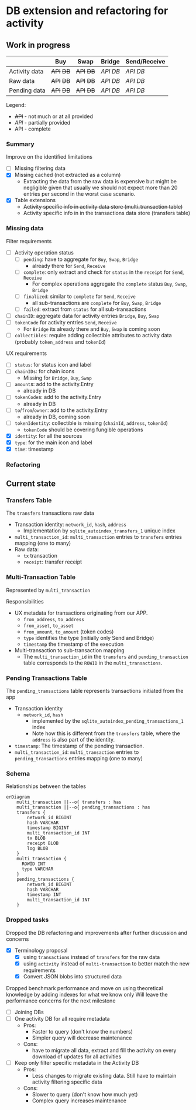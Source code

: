 # DB extension and refactoring for activity

## Work in progress

|               | Buy            | Swap           | Bridge        | Send/Receive  |
| ------------- | -------------- | -------------- | ------------- | ------------- |
| Activity data | ~~API~~ ~~DB~~ | ~~API~~ ~~DB~~ |  _API_  _DB_  |  _API_  _DB_  |
| Raw data      | ~~API~~ ~~DB~~ | ~~API~~ ~~DB~~ |  _API_  _DB_  |  _API_  _DB_  |
| Pending data  | ~~API~~ ~~DB~~ | ~~API~~ ~~DB~~ |  _API_  _DB_  |  _API_  _DB_  |

Legend:

- ~~API~~ - not much or at all provided
- _API_ - partially provided
- API - complete

### Summary

Improve on the identified limitations

- [ ] Missing filtering data
- [x] Missing cached (not extracted as a column)
  - Extracting the data from the raw data is expensive but might be negligible given that usually we should not expect more than 20 entries per second in the worst case scenario.
- [x] Table extensions
  - ~~Activity specific info in activity data store (multi_transaction table)~~
  - Activity specific info in in the transactions data store (transfers table)

### Missing data

Filter requirements

- [ ] Activity operation status
  - [ ] `pending`: have to aggregate for `Buy`, `Swap`, `Bridge`
    - already there for `Send`, `Receive`
  - [ ] `complete`: only extract and check for `status` in the `receipt` for `Send`, `Receive`
    - For complex operations aggregate the `complete` status `Buy`, `Swap`, `Bridge`
  - [ ] `finalized`: similar to `complete`  for `Send`, `Receive`
    - all sub-transactions are `complete` for `Buy`, `Swap`, `Bridge`
  - [ ] `failed`: extract from `status` for all sub-transactions
- [ ] `chainID`: aggregate data for activity entries `Bridge`, `Buy`, `Swap`
- [ ] `tokenCode` for activity entries `Send`, `Receive`
  - For `Bridge` its already there and `Buy`, `Swap` is coming soon
- [ ] `collectibles`: require adding collectible attributes to activity data (probably `token_address` and `tokenId`)

UX requirements

- [ ] `status`: for status icon and label
- [ ] `chainIDs`: for chain icons
  - Missing for `Bridge`, `Buy`, `Swap`
- [ ] `amount`s: add to the activity.Entry
  - already in DB
- [ ] `tokenCode`s: add to the activity.Entry
  - already in DB
- [ ] `to`/`from`/`owner`: add to the activity.Entry
  - already in DB, coming soon
- [ ] `tokenIdentity`: collectible is missing (`chainId`, `address`, `tokenId`)
  - `tokenCode` should be covering fungible operations
- [x] `identity`: for all the sources
- [x] `type`: for the main icon and label
- [x] `time`: timestamp

### Refactoring

## Current state

### Transfers Table

The `transfers` transactions raw data

- Transaction identity: `network_id`, `hash`, `address`
  - Implementation by `sqlite_autoindex_transfers_1` unique index
- `multi_transaction_id`: `multi_transaction` entries to `transfers` entries mapping (one to many)
- Raw data:
  - `tx` transaction
  - `receipt`: transfer receipt

### Multi-Transaction Table

Represented by `multi_transaction`

Responsibilities

- UX metadata for transactions originating from our APP.
  - `from_address`, `to_address`
  - `from_asset`, `to_asset`
  - `from_amount`, `to_amount` (token codes)
  - `type` identifies the type (initially only Send and Bridge)
  - `timestamp` the timestamp of the execution
- Multi-transaction to sub-transaction mapping
  - The `multi_transaction_id` in the `transfers` and `pending_transaction` table corresponds to the `ROWID` in the `multi_transactions`.

### Pending Transactions Table

The `pending_transactions` table represents transactions initiated from the app

- Transaction identity
  - `network_id`, `hash`
    - implemented by the `sqlite_autoindex_pending_transactions_1` index
    - Note how this is different from the `transfers` table, where the `address` is also part of the identity.
- `timestamp`: The timestamp of the pending transaction.
- `multi_transaction_id`: `multi_transaction` entries to `pending_transactions` entries mapping (one to many)

### Schema

Relationships between the tables

```mermaid
erDiagram
    multi_transaction ||--o{ transfers : has
    multi_transaction ||--o{ pending_transactions : has
    transfers {
        network_id BIGINT
        hash VARCHAR
        timestamp BIGINT
        multi_transaction_id INT
        tx BLOB
        receipt BLOB
        log BLOB
    }
    multi_transaction {
      ROWID INT
      type VARCHAR
    }
    pending_transactions {
        network_id BIGINT
        hash VARCHAR
        timestamp INT
        multi_transaction_id INT
    }
```

### Dropped tasks

Dropped the DB refactoring and improvements after further discussion and concerns

- [x] Terminology proposal
  - [x] using `transactions` instead of `transfers` for the raw data
  - [x] using `activity` instead of `multi-transaction` to better match the new requirements
  - [x] Convert JSON blobs into structured data

Dropped benchmark performance and move on using theoretical knowledge by adding indexes for what we know only
Will leave the performance concerns for the next milestone

- [ ] Joining DBs
- [ ] One activity DB for all require metadata
  - Pros:
    - Faster to query (don't know the numbers)
    - Simpler query will decrease maintenance
  - Cons:
    - have to migrate all data, extract and fill the activity on every download of updates for all activities
- [ ] Keep only filter specific metadata in the Activity DB
  - Pros:
    - Less changes to migrate existing data. Still have to maintain activity filtering specific data
  - Cons:
    - Slower to query (don't know how much yet)
    - Complex query increases maintenance

